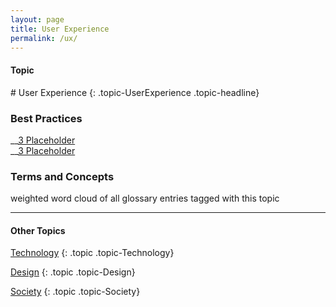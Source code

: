```yaml
---
layout: page
title: User Experience
permalink: /ux/
---
```


<h4 class="strap">Topic</h4>
# User Experience
{: .topic-UserExperience .topic-headline}

### Best Practices
__[3 Placeholder](/3-placeholder/)\
__[3 Placeholder](/3-placeholder/)

### Terms and Concepts

weighted word cloud of all glossary entries tagged with this topic

<hr class="panel-line">
<h4>Other Topics</h4>

<a href="/technology/">Technology</a>
{: .topic .topic-Technology}

<a href="/design/">Design</a>
{: .topic .topic-Design}

<a href="/society/">Society</a>
{: .topic .topic-Society}
